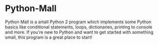 # Python-Mall
Python Mall is a small Python 2 program which implements some Python basics like conditional statements, loops, dictionaries, printing to console and more. If you're new to Python and want to get started with something small, this program is a great place to start!
